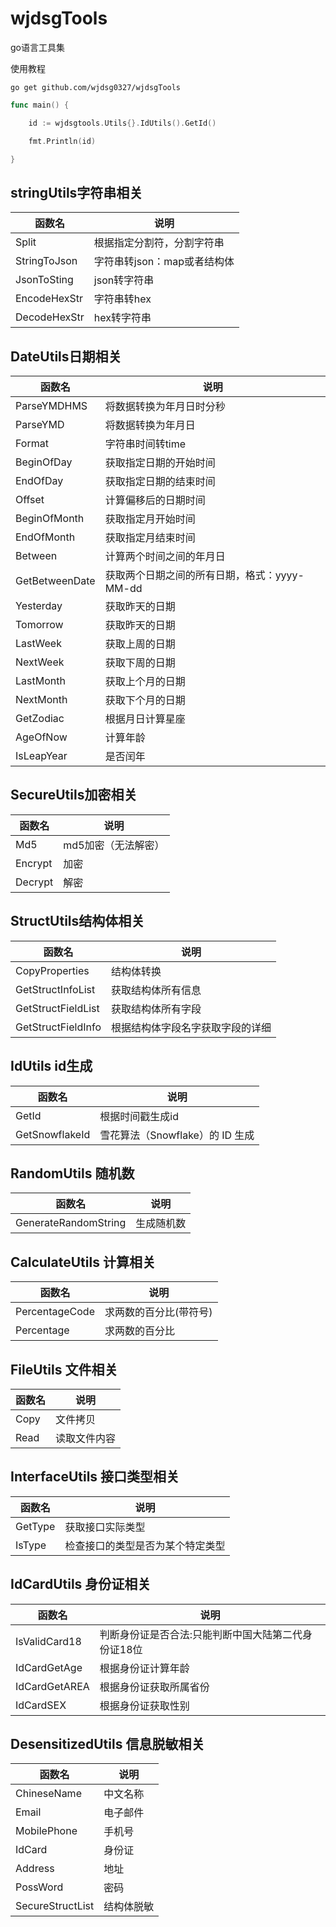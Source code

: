 # wjdsgTools

go语言工具集

使用教程

```
go get github.com/wjdsg0327/wjdsgTools
```

```go
func main() {

	id := wjdsgtools.Utils{}.IdUtils().GetId()

	fmt.Println(id)

}
```





## stringUtils字符串相关

| 函数名       | 说明                        |
| ------------ | --------------------------- |
| Split        | 根据指定分割符，分割字符串  |
| StringToJson | 字符串转json：map或者结构体 |
| JsonToSting  | json转字符串                |
| EncodeHexStr | 字符串转hex                 |
| DecodeHexStr | hex转字符串                 |

## DateUtils日期相关

| 函数名         | 说明                                         |
| -------------- | -------------------------------------------- |
| ParseYMDHMS    | 将数据转换为年月日时分秒                     |
| ParseYMD       | 将数据转换为年月日                           |
| Format         | 字符串时间转time                             |
| BeginOfDay     | 获取指定日期的开始时间                       |
| EndOfDay       | 获取指定日期的结束时间                       |
| Offset         | 计算偏移后的日期时间                         |
| BeginOfMonth   | 获取指定月开始时间                           |
| EndOfMonth     | 获取指定月结束时间                           |
| Between        | 计算两个时间之间的年月日                     |
| GetBetweenDate | 获取两个日期之间的所有日期，格式：yyyy-MM-dd |
| Yesterday      | 获取昨天的日期                               |
| Tomorrow       | 获取昨天的日期                               |
| LastWeek       | 获取上周的日期                               |
| NextWeek       | 获取下周的日期                               |
| LastMonth      | 获取上个月的日期                             |
| NextMonth      | 获取下个月的日期                             |
| GetZodiac      | 根据月日计算星座                             |
| AgeOfNow       | 计算年龄                                     |
| IsLeapYear     | 是否闰年                                     |

## SecureUtils加密相关

| 函数名  | 说明                |
| ------- | ------------------- |
| Md5     | md5加密（无法解密） |
| Encrypt | 加密                |
| Decrypt | 解密                |

## StructUtils结构体相关

| 函数名             | 说明                             |
| ------------------ | -------------------------------- |
| CopyProperties     | 结构体转换                       |
| GetStructInfoList  | 获取结构体所有信息               |
| GetStructFieldList | 获取结构体所有字段               |
| GetStructFieldInfo | 根据结构体字段名字获取字段的详细 |

## IdUtils  id生成

| 函数名         | 说明                            |
| -------------- | ------------------------------- |
| GetId          | 根据时间戳生成id                |
| GetSnowflakeId | 雪花算法（Snowflake）的 ID 生成 |

## RandomUtils 随机数

| 函数名               | 说明       |
| -------------------- | ---------- |
| GenerateRandomString | 生成随机数 |

## CalculateUtils 计算相关

| 函数名         | 说明                   |
| -------------- | ---------------------- |
| PercentageCode | 求两数的百分比(带符号) |
| Percentage     | 求两数的百分比         |

## FileUtils 文件相关

| 函数名 | 说明         |
| ------ | ------------ |
| Copy   | 文件拷贝     |
| Read   | 读取文件内容 |

## InterfaceUtils 接口类型相关

| 函数名  | 说明                             |
| ------- | -------------------------------- |
| GetType | 获取接口实际类型                 |
| IsType  | 检查接口的类型是否为某个特定类型 |

## IdCardUtils 身份证相关

| 函数名        | 说明                                                |
| ------------- | --------------------------------------------------- |
| IsValidCard18 | 判断身份证是否合法:只能判断中国大陆第二代身份证18位 |
| IdCardGetAge  | 根据身份证计算年龄                                  |
| IdCardGetAREA | 根据身份证获取所属省份                              |
| IdCardSEX     | 根据身份证获取性别                                  |

## DesensitizedUtils 信息脱敏相关

| 函数名           | 说明       |
| ---------------- | ---------- |
| ChineseName      | 中文名称   |
| Email            | 电子邮件   |
| MobilePhone      | 手机号     |
| IdCard           | 身份证     |
| Address          | 地址       |
| PossWord         | 密码       |
| SecureStructList | 结构体脱敏 |

